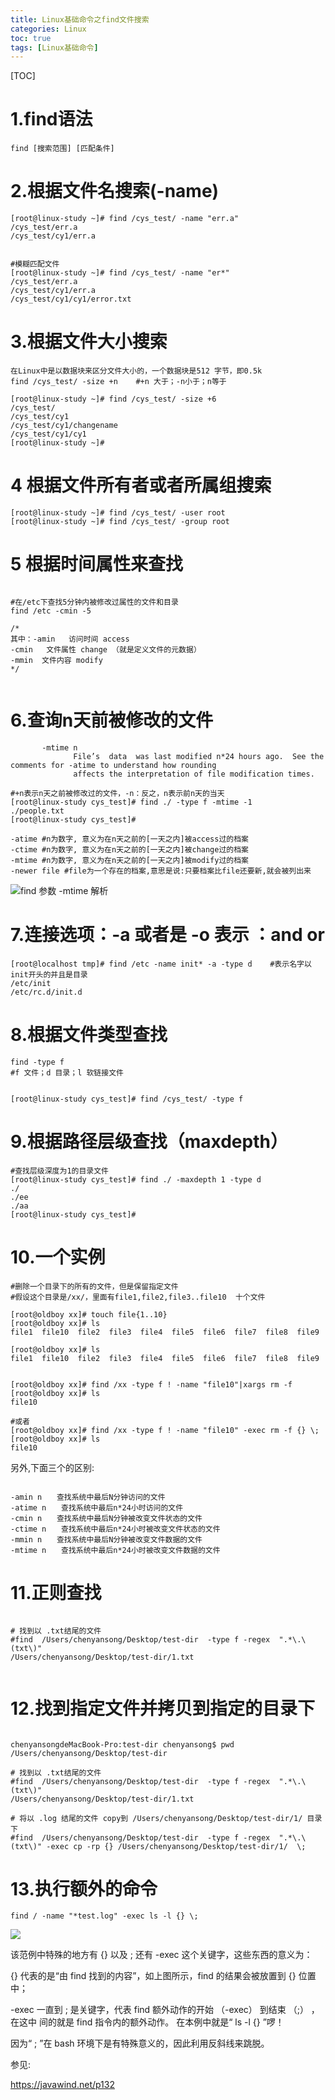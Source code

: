 ```yaml
---
title: Linux基础命令之find文件搜索
categories: Linux   
toc: true  
tags: [Linux基础命令]
---
```




[TOC]



# 1.find语法

```
find [搜索范围] [匹配条件]
```


# 2.根据文件名搜索(-name)
``` shell
[root@linux-study ~]# find /cys_test/ -name "err.a"
/cys_test/err.a
/cys_test/cy1/err.a
 
 
#模糊匹配文件
[root@linux-study ~]# find /cys_test/ -name "er*"
/cys_test/err.a
/cys_test/cy1/err.a
/cys_test/cy1/cy1/error.txt
```

# 3.根据文件大小搜索
``` shell
在Linux中是以数据块来区分文件大小的，一个数据块是512 字节，即0.5k
find /cys_test/ -size +n    #+n 大于；-n小于；n等于

[root@linux-study ~]# find /cys_test/ -size +6
/cys_test/
/cys_test/cy1
/cys_test/cy1/changename
/cys_test/cy1/cy1
[root@linux-study ~]# 

```

# 4 根据文件所有者或者所属组搜索
``` shell
[root@linux-study ~]# find /cys_test/ -user root
[root@linux-study ~]# find /cys_test/ -group root

```


# 5 根据时间属性来查找
``` shell

#在/etc下查找5分钟内被修改过属性的文件和目录
find /etc -cmin -5
 
/*
其中：-amin   访问时间 access
-cmin   文件属性 change （就是定义文件的元数据）
-mmin  文件内容 modify
*/


```

# 6.查询n天前被修改的文件
``` shell
       -mtime n
              File’s  data  was last modified n*24 hours ago.  See the comments for -atime to understand how rounding
              affects the interpretation of file modification times.

#+n表示n天之前被修改过的文件，-n：反之，n表示前n天的当天
[root@linux-study cys_test]# find ./ -type f -mtime -1
./people.txt
[root@linux-study cys_test]#

-atime #n为数字, 意义为在n天之前的[一天之内]被access过的档案 
-ctime #n为数字, 意义为在n天之前的[一天之内]被change过的档案 
-mtime #n为数字, 意义为在n天之前的[一天之内]被modify过的档案 
-newer file #file为一个存在的档案,意思是说:只要档案比file还要新,就会被列出来
```

![find 参数 -mtime 解析](http://ols7leonh.bkt.clouddn.com//assert/img/linux/基础命令/find.png "find 参数 -mtime 解析")



# 7.连接选项：-a 或者是 -o    表示 ：and     or
``` shell
[root@localhost tmp]# find /etc -name init* -a -type d    #表示名字以init开头的并且是目录
/etc/init
/etc/rc.d/init.d

```

# 8.根据文件类型查找
``` shell
find -type f
#f 文件；d 目录；l 软链接文件
 

[root@linux-study cys_test]# find /cys_test/ -type f

```


# 9.根据路径层级查找（maxdepth）
``` shell
#查找层级深度为1的目录文件
[root@linux-study cys_test]# find ./ -maxdepth 1 -type d   
./
./ee
./aa
[root@linux-study cys_test]# 

```

# 10.一个实例
``` shell
#删除一个目录下的所有的文件，但是保留指定文件
#假设这个目录是/xx/，里面有file1,file2,file3..file10  十个文件

[root@oldboy xx]# touch file{1..10}
[root@oldboy xx]# ls
file1  file10  file2  file3  file4  file5  file6  file7  file8  file9

[root@oldboy xx]# ls
file1  file10  file2  file3  file4  file5  file6  file7  file8  file9


[root@oldboy xx]# find /xx -type f ! -name "file10"|xargs rm -f
[root@oldboy xx]# ls
file10

#或者
[root@oldboy xx]# find /xx -type f ! -name "file10" -exec rm -f {} \;    
[root@oldboy xx]# ls
file10

```

另外,下面三个的区别:

```

-amin n　　查找系统中最后N分钟访问的文件
-atime n　　查找系统中最后n*24小时访问的文件
-cmin n　　查找系统中最后N分钟被改变文件状态的文件
-ctime n　　查找系统中最后n*24小时被改变文件状态的文件
-mmin n　　查找系统中最后N分钟被改变文件数据的文件
-mtime n　　查找系统中最后n*24小时被改变文件数据的文件

```

# 11.正则查找

```Shell

# 找到以 .txt结尾的文件
#find  /Users/chenyansong/Desktop/test-dir  -type f -regex  ".*\.\(txt\)" 
/Users/chenyansong/Desktop/test-dir/1.txt


```



# 12.找到指定文件并拷贝到指定的目录下



```shell

chenyansongdeMacBook-Pro:test-dir chenyansong$ pwd
/Users/chenyansong/Desktop/test-dir

# 找到以 .txt结尾的文件
#find  /Users/chenyansong/Desktop/test-dir  -type f -regex  ".*\.\(txt\)" 
/Users/chenyansong/Desktop/test-dir/1.txt

# 将以 .log 结尾的文件 copy到 /Users/chenyansong/Desktop/test-dir/1/ 目录下
#find  /Users/chenyansong/Desktop/test-dir  -type f -regex  ".*\.\(txt\)" -exec cp -rp {} /Users/chenyansong/Desktop/test-dir/1/  \;

```



# 13.执行额外的命令

```shell
find / -name "*test.log" -exec ls -l {} \;
```



![](E:\note\images\linux\command\find.png)



该范例中特殊的地方有 {} 以及 \; 还有 -exec 这个关键字，这些东西的意义为： 

{} 代表的是“由 find 找到的内容”，如上图所示，find 的结果会被放置到 {} 位置中； 

-exec 一直到 \; 是关键字，代表 find 额外动作的开始 （-exec） 到结束 （\;） ，在这中 间的就是 find 指令内的额外动作。 在本例中就是“ ls -l {} ”啰！ 

因为“ ; ”在 bash 环境下是有特殊意义的，因此利用反斜线来跳脱。    

参见:

https://javawind.net/p132



